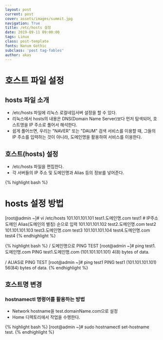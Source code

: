 ```yaml
---
layout: post
current: post
cover: assets/images/summit.jpg
navigation: True
title: /etc/hosts 설정
date: 2019-09-11 09:00:00
tags: Linux
class: post-template
fonts: Nanum Gothic
subclass: 'post tag-fables'
author: akas
---
```

# 호스트 파일 설정
## hosts 파일 소개
- /etc/hosts 파일에 리눅스 로컬네임서버 설정을 할 수 있다.
- 리눅스에서 hosts의 내용은 DNS(Domain Name Server)보다 먼저 탐색되어, 호스트명을 IP 주소로 풀어서 해석한다.
- 쉽게 풀어쓰면, 우리는 "NAVER" 또는 "DAUM" 검색 서비스를 이용할 때, 그들의 IP 주소를 입력하는 것이 아니라, 도메인명을 활용하여 서비스를 이용한다.

## 호스트(hosts) 설정
- /etc/hosts 파일을 편집한다.
- 각 서버들의 IP 주소 및 도메인명과 Alias 등의 정보를 넣어준다.

{% highlight bash %}
# hosts 설정 방법
[root@admin ~]# vi /etc/hosts
101.101.101.101 test1.도메인명.com test1 # IP주소 도메인 Alias(도메인의 별칭) 순으로 입력
101.101.101.102 test2.도메인명.com test2
101.101.101.103 test3.도메인명.com test3
101.101.101.104 test4.도메인명.com test4
{% endhighlight %}


{% highlight bash %}
/ 도메인명으로 PING TEST
[root@admin ~]# ping test1.도메인명.com
PING test1.도메인명.com (101.101.101.101) 4(8) bytes of data.

/ ALIAS로 PING TEST
[root@admin ~]# ping test1
PING test1 (101.101.101.101) 56(84) bytes of data.
{% endhighlight %}

## 호스트명 변경
### hostnamectl 명령어를 활용하는 방법
- Network hostname을 test.domainName.com으로 설정
- Home 디렉토리에서 작업을 수행한다.

{% highlight bash %}
[root@admin ~]# sudo hostnamectl set-hostname test.
{% endhighlight %}
